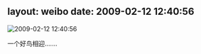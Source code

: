 layout: weibo
date: 2009-02-12 12:40:56
---
<meta name="referrer" content="no-referrer" />

<img src="/images/favicon.ico" style="float: left;"/>2009-02-12 12:40:56

一个好鸟相迎.......

